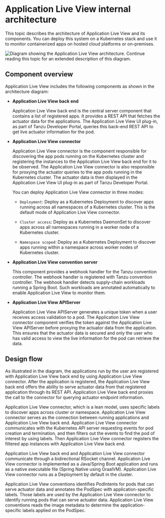 # Application Live View internal architecture

This topic describes the architecture of Application Live View and its components.
You can deploy this system on a Kubernetes stack and use it to monitor containerized
apps on hosted cloud platforms or on-premises.

![Diagram showing the Application Live View architecture. Continue reading this topic for an extended description of this diagram.](images/architecture-diagram2.png)

## <a id="component-overview"></a> Component overview

Application Live View includes the following components as shown in the architecture diagram:

- **Application Live View back end**

  Application Live View back end is the central server component that contains a list of registered apps.
  It provides a REST API that fetches the actuator data for the applications.
  The Application Live View UI plug-in, as part of Tanzu Developer Portal,
  queries this back-end REST API to get live actuator information for the pod.

- **Application Live View connector**

  Application Live View connector is the component responsible for discovering the app pods running
  on the Kubernetes cluster and registering the instances to the Application Live View back end for
  it to be observed.
  The Application Live View connector is also responsible for proxying the actuator queries to the
  app pods running in the Kubernetes cluster.
  The actuator data is then displayed in the Application Live View UI plug-in as part of
  Tanzu Developer Portal.

  You can deploy Application Live View connector in three modes:

    - `Deployment`: Deploy as a Kubernetes Deployment to discover apps running across all namespaces
      of a Kubernetes cluster. This is the default mode of Application Live View connector.

    - `Cluster access`: Deploy as a Kubernetes DaemonSet to discover apps across all namespaces running
      in a worker node of a Kubernetes cluster.

    - `Namespace scoped`: Deploy as a Kubernetes Deployment to discover apps running within a namespace
      across worker nodes of Kubernetes cluster.

- **Application Live View convention server**

  This component provides a webhook handler for the Tanzu convention controller. The webhook handler is registered with Tanzu convention controller. The webhook handler detects supply-chain workloads running a Spring Boot. Such workloads are annotated automatically to enable Application Live View to monitor them.

- **Application Live View APIServer**

  Application Live View APIServer generates a unique token when a user receives access validation to a pod.
  The Application Live View connector component verifies the token against the Application Live View
  APIServer before proxying the actuator data from the application.
  This ensures that the actuator data is secured and only the user who has valid access to view the
  live information for the pod can retrieve the data.

## <a id="design-flow"></a> Design flow

As illustrated in the diagram, the applications run by the user are registered with Application Live View back end by using
Application Live View connector. After the application is registered, the Application Live View back end offers the ability
to serve actuator data from that registered application through its REST API. Application Live View back end proxies the call
to the connector for querying actuator endpoint information.

Application Live View connector, which is a lean model, uses specific labels to discover apps across cluster or namespace.
Application Live View connector serves as the connection between running applications and Application Live View back end.
Application Live View connector communicates with the Kubernetes API server requesting events for pod creation and termination, and then filters out the events to find the pod of interest by using labels. Then Application Live View connector
registers the filtered app instances with Application Live View back end.

Application Live View back end and Application Live View connector communicate through a bidirectional RSocket channel. Application Live View connector is implemented as a
Java/Spring Boot application and runs as a native executable file (Spring Native using GraalVM). Application Live View connector runs as a Deployment by default in the cluster.

Application Live View conventions identifies PodIntents for pods that can serve actuator data and annotates the PodSpec with application-specific labels. Those labels are used by the Application Live View connector to identify running pods that can serve actuator data. Application Live View conventions reads the image metadata to determine the application-specific labels applied on the PodSpec.
